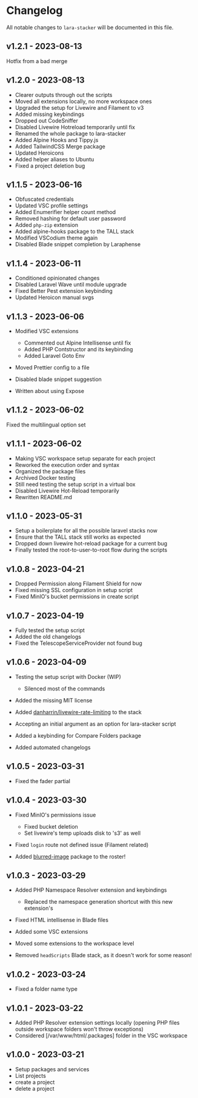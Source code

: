# Changelog

All notable changes to `lara-stacker` will be documented in this file.

## v1.2.1 - 2023-08-13

Hotfix from a bad merge

## v1.2.0 - 2023-08-13

- Clearer outputs through out the scripts
- Moved all extensions locally, no more workspace ones
- Upgraded the setup for Livewire and Filament to v3
- Added missing keybindings
- Dropped out CodeSniffer
- Disabled Livewire Hotreload temporarily until fix
- Renamed the whole package to lara-stacker
- Added Alpine Hooks and Tippy.js
- Added TailwindCSS Merge package
- Updated Heroicons
- Added helper aliases to Ubuntu
- Fixed a project deletion bug

## v1.1.5 - 2023-06-16

- Obfuscated credentials
- Updated VSC profile settings
- Added Enumerifier helper count method
- Removed hashing for default user password
- Added `php-zip` extension
- Added alpine-hooks package to the TALL stack
- Modified VSCodium theme again
- Disabled Blade snippet completion by Laraphense

## v1.1.4 - 2023-06-11

- Conditioned opinionated changes
- Disabled Laravel Wave until module upgrade
- Fixed Better Pest extension keybinding
- Updated Heroicon manual svgs

## v1.1.3 - 2023-06-06

- Modified VSC extensions   
  - Commented out Alpine Intellisense until fix   
  - Added PHP Contstructor and its keybinding   
  - Added Laravel Goto Env   
  
- Moved Prettier config to a file
- Disabled blade snippet suggestion
- Written about using Expose

## v1.1.2 - 2023-06-02

Fixed the multilingual option set

## v1.1.1 - 2023-06-02

- Making VSC workspace setup separate for each project
- Reworked the execution order and syntax
- Organized the package files
- Archived Docker testing
- Still need testing the setup script in a virtual box
- Disabled Livewire Hot-Reload temporarily
- Rewritten README.md

## v1.1.0 - 2023-05-31

- Setup a boilerplate for all the possible laravel stacks now
- Ensure that the TALL stack still works as expected
- Dropped down livewire hot-reload package for a current bug
- Finally tested the root-to-user-to-root flow during the scripts

## v1.0.8 - 2023-04-21

- Dropped Permission along Filament Shield for now
- Fixed missing SSL configuration in setup script
- Fixed MinIO's bucket permissions in create script

## v1.0.7 - 2023-04-19

- Fully tested the setup script
- Added the old changelogs
- Fixed the TelescopeServiceProvider not found bug

## v1.0.6 - 2023-04-09

- Testing the setup script with Docker (WIP)   
  - Silenced most of the commands   
  
- Added the missing MIT license
- Added [danharrin/livewire-rate-limiting](https://github.com/danharrin/livewire-rate-limiting) to the stack
- Accepting an initial argument as an option for lara-stacker script
- Added a keybinding for Compare Folders package
- Added automated changelogs

## v1.0.5 - 2023-03-31

- Fixed the fader partial

## v1.0.4 - 2023-03-30

- Fixed MinIO's permissions issue   
  - Fixed bucket deletion   
  - Set livewire's temp uploads disk to 's3' as well   
  
- Fixed `login` route not defined issue (Filament related)
- Added [blurred-image](https://github.com/GoodM4ven/blurred-image) package to the roster!

## v1.0.3 - 2023-03-29

- Added PHP Namespace Resolver extension and keybindings   
  - Replaced the namespace generation shortcut with this new extension's   
  
- Fixed HTML intellisense in Blade files
- Added some VSC extensions
- Moved some extensions to the workspace level
- Removed `headScripts` Blade stack, as it doesn't work for some reason!

## v1.0.2 - 2023-03-24

- Fixed a folder name type

## v1.0.1 - 2023-03-22

- Added PHP Resolver extension settings locally (opening PHP files outside workspace folders won't throw exceptions)
- Considered [/var/www/html/.packages] folder in the VSC workspace

## v1.0.0 - 2023-03-21

- Setup packages and services
- List projects
- create a project
- delete a project
